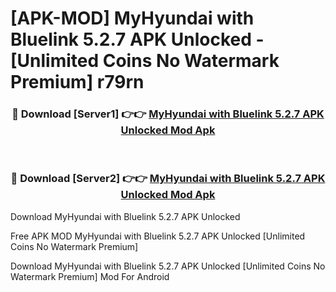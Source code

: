 # [APK-MOD] MyHyundai with Bluelink 5.2.7 APK Unlocked - [Unlimited Coins No Watermark Premium] r79rn



<div align="center">
<h3>🔴 Download [Server1] 👉👉 <a href="https://momento.my/?title=MyHyundai_with_Bluelink_5.2.7_APK_Unlocked">MyHyundai with Bluelink 5.2.7 APK Unlocked Mod Apk</a></h3><br>

<h3>🔴 Download [Server2] 👉👉 <a href="https://momento.my/?title=MyHyundai_with_Bluelink_5.2.7_APK_Unlocked">MyHyundai with Bluelink 5.2.7 APK Unlocked Mod Apk</a></h3>
</div>



Download MyHyundai with Bluelink 5.2.7 APK Unlocked 

Free APK MOD MyHyundai with Bluelink 5.2.7 APK Unlocked [Unlimited Coins No Watermark Premium]

Download MyHyundai with Bluelink 5.2.7 APK Unlocked [Unlimited Coins No Watermark Premium] Mod For Android
